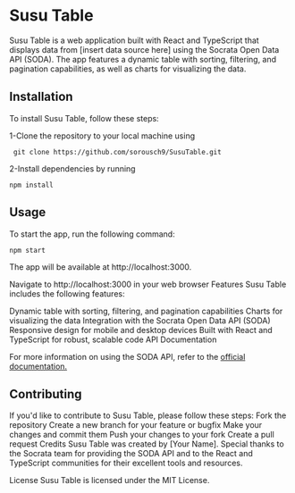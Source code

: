 # Susu Table
Susu Table is a web application built with React and TypeScript that displays data from [insert data source here] using the Socrata Open Data API (SODA). The app features a dynamic table with sorting, filtering, and pagination capabilities, as well as charts for visualizing the data.

## Installation
To install Susu Table, follow these steps:

1-Clone the repository to your local machine using
<pre><code> git clone https://github.com/sorousch9/SusuTable.git</code></pre>

2-Install dependencies by running
 <pre><code>npm install</code></pre>

## Usage
To start the app, run the following command:

`npm start`

The app will be available at http://localhost:3000.

Navigate to http://localhost:3000 in your web browser
Features
Susu Table includes the following features:

Dynamic table with sorting, filtering, and pagination capabilities
Charts for visualizing the data
Integration with the Socrata Open Data API (SODA)
Responsive design for mobile and desktop devices
Built with React and TypeScript for robust, scalable code
API Documentation

For more information on using the SODA API, refer to the <a href="https://dev.socrata.com/">official documentation.</a>

## Contributing
If you'd like to contribute to Susu Table, please follow these steps:
Fork the repository
Create a new branch for your feature or bugfix
Make your changes and commit them
Push your changes to your fork
Create a pull request
Credits
Susu Table was created by [Your Name]. Special thanks to the Socrata team for providing the SODA API and to the React and TypeScript communities for their excellent tools and resources.

License
Susu Table is licensed under the MIT License.
